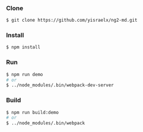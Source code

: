 ### Clone
```bash
$ git clone https://github.com/yisraelx/ng2-md.git
```
### Install
```bash
$ npm install
```
### Run
```bash
$ npm run demo
# or
$ ../node_modules/.bin/webpack-dev-server
```
### Build
```bash
$ npm run build:demo
# or
$ ../node_modules/.bin/webpack
```